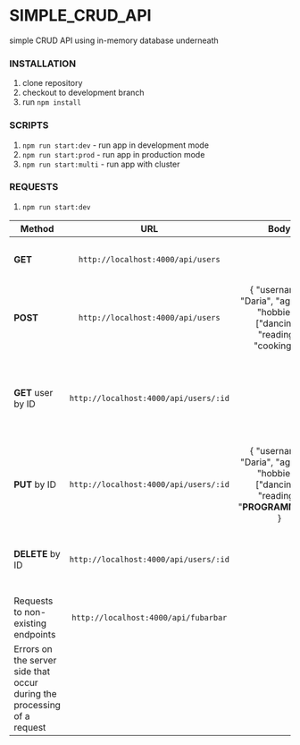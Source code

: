 # SIMPLE_CRUD_API
simple CRUD API using in-memory database underneath

### INSTALLATION
1. clone repository
2. checkout to development branch
3. run `npm install`

### SCRIPTS
1. `npm run start:dev` - run app in development mode
2. `npm run start:prod` - run app in production mode
3. `npm run start:multi` - run app with cluster

### REQUESTS

1. `npm run start:dev`

| Method | URL | Body | Response |   
|-------- |:---------:    |:-----:        |:-----:        |    
 | **GET** | `http://localhost:4000/api/users` | | `status 200` and an empty array |  
 | **POST** | `http://localhost:4000/api/users` | { "username": "Daria", "age": 33, "hobbies": ["dancing", "reading", "cooking"] } | `status 201` and the user's object with created id |  
 | **GET** user by ID | `http://localhost:4000/api/users/:id` | | `status 200` and record (user) with **id === userId** if it exists | 
 | **PUT** by ID | `http://localhost:4000/api/users/:id` | { "username": "Daria", "age": 23, "hobbies": ["dancing", "reading", "**PROGRAMMING**"] } | `status 200` and the updated user's object |  
 | **DELETE** by ID | `http://localhost:4000/api/users/:id` | | `status 204` and the updated user's object |  
 | Requests to non-existing endpoints | `http://localhost:4000/api/fubarbar` | | `status 404` |  
 | Errors on the server side that occur during the processing of a request  | | | `status 500` |